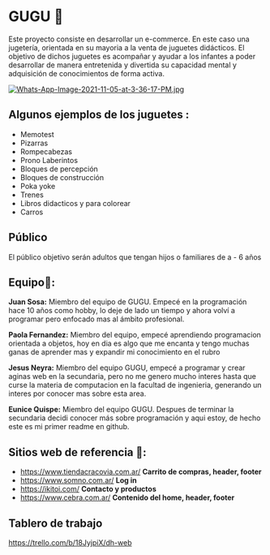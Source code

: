 # GUGU 🧸
Este proyecto consiste en desarrollar un e-commerce. En este caso una jugetería, orientada en su mayoria a la venta de juguetes didácticos.
El objetivo de dichos juguetes es acompañar y ayudar a los infantes a poder desarrollar de manera entretenida y divertida su capacidad mental y adquisición de conocimientos de forma activa. 


[![Whats-App-Image-2021-11-05-at-3-36-17-PM.jpg](https://i.postimg.cc/mZ69ckrv/Whats-App-Image-2021-11-05-at-3-36-17-PM.jpg)](https://postimg.cc/5jLyTxLg)

## Algunos ejemplos de los juguetes :
- Memotest
- Pizarras 
- Rompecabezas
- Prono Laberintos
- Bloques de percepción
- Bloques de construcción
- Poka yoke
- Trenes 
- Libros didacticos y para colorear
- Carros

## Público
El público objetivo serán adultos que tengan hijos o familiares de a - 6 años

## Equipo:busts_in_silhouette::
**Juan Sosa:** Miembro del equipo de GUGU. Empecé en la programación hace 10 años como hobby, lo deje de lado un tiempo y ahora volví a programar pero enfocado mas al ámbito profesional.

**Paola Fernandez:**  Miembro del equipo, empecé aprendiendo programacion orientada a objetos,  hoy en dia es algo que me encanta  y tengo muchas ganas de aprender mas y expandir mi conocimiento en el rubro

**Jesus Neyra:** Miembro del equipo GUGU, empecé a programar y crear aginas web en la secundaria, pero no me genero mucho interes hasta que curse la materia de computacion  en la facultad de ingenieria, generando un interes por conocer mas sobre esta area. 

**Eunice Quispe:** Miembro del equipo GUGU. Despues de terminar la secundaria decidi conocer más sobre programación y aqui estoy, de hecho este es mi primer readme en github.


## Sitios web de referencia 🔗:
- https://www.tiendacracovia.com.ar/ **Carrito de compras, header, footer**
- https://www.somno.com.ar/ **Log in**
- https://ikitoi.com/ **Contacto y productos**
- https://www.cebra.com.ar/ **Contenido del home, header, footer**

## Tablero de trabajo
https://trello.com/b/18JyjpiX/dh-web
